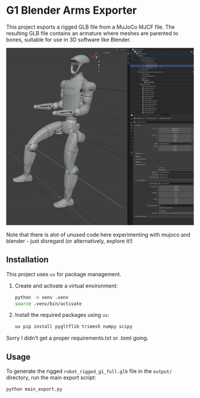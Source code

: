 # G1 Blender Arms Exporter

This project exports a rigged GLB file from a MuJoCo MJCF file. The resulting GLB file contains an armature where meshes are parented to bones, suitable for use in 3D software like Blender.

![Rigged model in Blender](rigged.png)

Note that there is alot of unused code here experimenting with mujoco and blender - just disregard (or alternatively, explore it!)

## Installation

This project uses `uv` for package management.

1.  Create and activate a virtual environment:
    ```bash
    python -m venv .venv
    source .venv/bin/activate
    ```

2.  Install the required packages using `uv`:
    ```bash
    uv pip install pygltflib trimesh numpy scipy
    ```

Sorry I didn't get a proper requirements.txt or .toml going.

## Usage

To generate the rigged `robot_rigged_g1_full.glb` file in the `output/` directory, run the main export script:

```bash
python main_export.py
```
